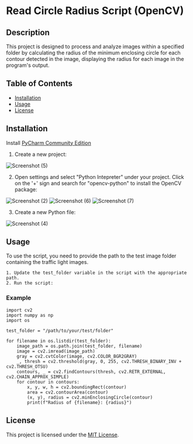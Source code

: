 
# Read Circle Radius Script (OpenCV)
## Description
This project is designed to process and analyze images within a specified folder by calculating the radius of the minimum enclosing circle for each contour detected in the image, displaying the radius for each image in the program's output.

## Table of Contents
- [Installation](#installation)
- [Usage](#usage)
- [License](#license)

## Installation
Install [PyCharm Community Edition](https://www.jetbrains.com/pycharm/download/?section=windows)


1. Create a new project:

![Screenshot (5)](https://github.com/user-attachments/assets/505ebcc0-a23f-41de-8e75-bd82759452ce)


2. Open settings and select "Python Intepreter" under your project. Click on the '+' sign and search for "opencv-python" to install the OpenCV package:

![Screenshot (2)](https://github.com/user-attachments/assets/1bc46e42-2b96-404d-8a32-f3347c3db87d)
![Screenshot (6)](https://github.com/user-attachments/assets/a913794f-e252-47f4-84ee-5599aa880fb0)
![Screenshot (7)](https://github.com/user-attachments/assets/18c56eba-8351-470a-b263-fdf4a6077608)

3. Create a new Python file:

![Screenshot (4)](https://github.com/user-attachments/assets/7344ef74-ca51-4d8e-be36-91933edf2906)

## Usage
To use the script, you need to provide the path to the test image folder containing the traffic light images.

    1. Update the test_folder variable in the script with the appropriate path.
    2. Run the script:

### Example
    
    import cv2
    import numpy as np
    import os

    test_folder = "/path/to/your/test/folder"

    for filename in os.listdir(test_folder):
        image_path = os.path.join(test_folder, filename)
        image = cv2.imread(image_path)
        gray = cv2.cvtColor(image, cv2.COLOR_BGR2GRAY)
        _, thresh = cv2.threshold(gray, 0, 255, cv2.THRESH_BINARY_INV + cv2.THRESH_OTSU)
        contours, _ = cv2.findContours(thresh, cv2.RETR_EXTERNAL, cv2.CHAIN_APPROX_SIMPLE)
        for contour in contours:
            x, y, w, h = cv2.boundingRect(contour)
            area = cv2.contourArea(contour)
            (x, y), radius = cv2.minEnclosingCircle(contour)
            print(f"Radius of {filename}: {radius}")


## License
This project is licensed under the [MIT License](https://www.mit.edu/~amini/LICENSE.md).



